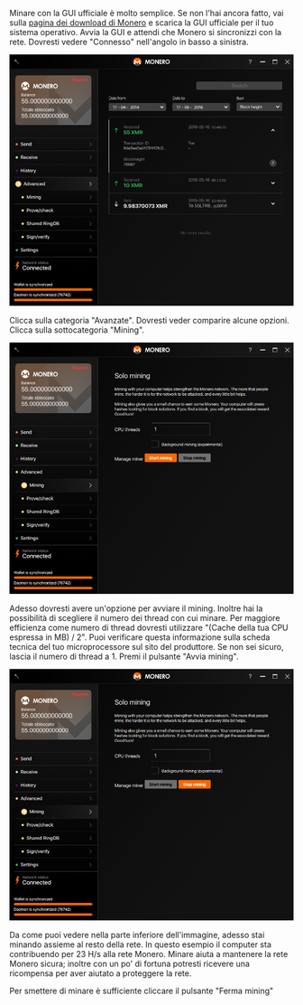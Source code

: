 Minare con la GUI ufficiale è molto semplice. Se non l'hai ancora fatto, vai sulla <a href="{{site.baseurl}}/downloads/">pagina dei download di Monero</a> e scarica la GUI ufficiale per il tuo sistema operativo. Avvia la GUI e attendi che Monero si sincronizzi con la rete. Dovresti vedere "Connesso" nell'angolo in basso a sinistra.

<img src="/resources/user-guides/png/solo_mine_GUI/01.PNG" style="width: 600px;"/>

Clicca sulla categoria "Avanzate". Dovresti veder comparire alcune opzioni. Clicca sulla sottocategoria "Mining".

<img src="/resources/user-guides/png/solo_mine_GUI/02.PNG" style="width: 600px;"/>

Adesso dovresti avere un'opzione per avviare il mining. Inoltre hai la possibilità di scegliere il numero dei thread con cui minare. Per maggiore efficienza come numero di thread dovresti utilizzare "(Cache della tua CPU espressa in MB) / 2". Puoi verificare questa informazione sulla scheda tecnica del tuo microprocessore sul sito del produttore. Se non sei sicuro, lascia il numero di thread a 1. Premi il pulsante "Avvia mining".

<img src="/resources/user-guides/png/solo_mine_GUI/03.PNG" style="width: 600px;"/>

Da come puoi vedere nella parte inferiore dell'immagine, adesso stai minando assieme al resto della rete. In questo esempio il computer sta contribuendo per 23 H/s alla rete Monero. Minare aiuta a mantenere la rete Monero sicura; inoltre con un po' di fortuna potresti ricevere una ricompensa per aver aiutato a proteggere la rete.

Per smettere di minare è sufficiente cliccare il pulsante "Ferma mining"
